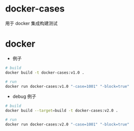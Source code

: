 # docker-cases

用于 docker 集成构建测试

# docker

- 例子

```bash
# build
docker build -t docker-cases:v1.0 .

# run
docker run docker-cases:v1.0 "-case=1001" "-block=true"
```

- debug 例子

```bash
# build
docker build --target=build -t docker-cases:v2.0 .

# run
docker run docker-cases:v2.0 "-case=1001" "-block=true"
```
